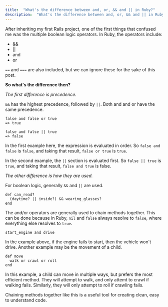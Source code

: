 ```yaml
---
title:  "What's the difference between and, or, && and || in Ruby?"
description:  "What's the difference between and, or, && and || in Ruby?"
---
```


After inheriting my first Rails project, one of the first things that confused me was the multiple boolean logic operators. In Ruby, the operators include:

* &&
* ||
* and
* or

`==` and `===` are also included, but we can ignore these for the sake of this post.

**So what's the difference then?**

*The first difference is precedence.*

`&&` has the highest precedence, followed by `||`. Both and and or have the same precedence.

    false and false or true
    => true

    false and false || true
    => false

In the first example here, the expression is evaluated in order. So `false and false` is `false`, and taking that result, `false or true` is `true`.

In the second example, the `||` section is evaluated first. So `false || true` is `true`, and taking that result, `false and true` is false.

*The other difference is how they are used.*

For boolean logic, generally `&&` and `||` are used.

    def can_read?
      (daytime? || inside?) && wearing_glasses?
    end

The and/or operators are generally used to chain methods together. This can be done because in Ruby, `nil` and `false` always resolve to `false`, where everything else resolves to `true`.

    start_engine and drive

In the example above, if the engine fails to start, then the vehicle won't drive. Another example may be the movement of a child. 

    def move
      walk or crawl or roll
    end

In this example, a child can move in multiple ways, but prefers the most efficient method. They will attempt to walk, and only attemt to crawl if walking fails. Similarly, they will only attempt to roll if crawling fails.

Chaining methods together like this is a useful tool for creating clean, easy to understand code.
